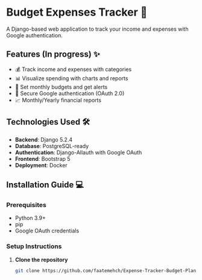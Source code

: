 # Budget Expenses Tracker 🚀

A Django-based web application to track your income and expenses with Google authentication.

## Features (In progress) ✨

- 💰 Track income and expenses with categories
- 📊 Visualize spending with charts and reports
- 📅 Set monthly budgets and get alerts
- 🔐 Secure Google authentication (OAuth 2.0)
- 📈 Monthly/Yearly financial reports

## Technologies Used 🛠️

- **Backend**: Django 5.2.4
- **Database**: PostgreSQL-ready
- **Authentication**: Django-Allauth with Google OAuth
- **Frontend**: Bootstrap 5
- **Deployment**: Docker

## Installation Guide 💻
### Prerequisites
- Python 3.9+
- pip
- Google OAuth credentials
### Setup Instructions
1. **Clone the repository**
   ```bash
   git clone https://github.com/faatemehch/Expense-Tracker-Budget-Planner-Django-Project.git
